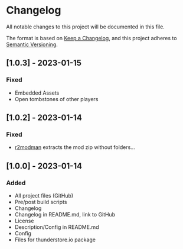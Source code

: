 # Changelog

All notable changes to this project will be documented in this file.

The format is based on [Keep a Changelog](https://keepachangelog.com/en/1.0.0/),
and this project adheres to [Semantic Versioning](https://semver.org/spec/v2.0.0.html).

## [1.0.3] - 2023-01-15
### Fixed
- Embedded Assets
- Open tombstones of other players

## [1.0.2] - 2023-01-14
### Fixed
- [r2modman](https://valheim.thunderstore.io/package/ebkr/r2modman/) extracts the mod zip without folders...

## [1.0.0] - 2023-01-14
### Added
- All project files (GitHub)
- Pre/post build scripts
- Changelog
- Changelog in README.md, link to GitHub
- License
- Description/Config in README.md
- Config
- Files for thunderstore.io package

